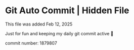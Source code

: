 # Git Auto Commit | Hidden File

This file was added Feb 12, 2025

Just for fun and keeping my daily git commit active 🤪

commit number: 1879807
